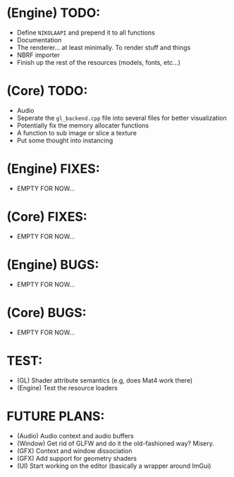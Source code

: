 # (Engine) TODO: 
- Define `NIKOLAAPI` and prepend it to all functions
- Documentation
- The renderer... at least minimally. To render stuff and things
- NBRF importer
- Finish up the rest of the resources (models, fonts, etc...)

# (Core) TODO: 
- Audio
- Seperate the `gl_backend.cpp` file into several files for better visualization
- Potentially fix the memory allocater functions
- A function to sub image or slice a texture 
- Put some thought into instancing

# (Engine) FIXES:
- EMPTY FOR NOW...

# (Core) FIXES:
- EMPTY FOR NOW...

# (Engine) BUGS: 
- EMPTY FOR NOW...

# (Core) BUGS: 
- EMPTY FOR NOW...

# TEST: 
- (GL) Shader attribute semantics (e.g, does Mat4 work there)
- (Engine) Test the resource loaders

# FUTURE PLANS: 
- (Audio) Audio context and audio buffers
- (Window) Get rid of GLFW and do it the old-fashioned way? Misery.
- (GFX) Context and window dissociation
- (GFX) Add support for geometry shaders
- (UI) Start working on the editor (basically a wrapper around ImGui)
